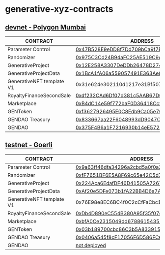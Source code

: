 # generative-xyz-contracts

## [devnet - Polygon Mumbai](https://devnet.generative.xyz/generative)

| CONTRACT                  | ADDRESS                                                                                                                         |
|---------------------------|---------------------------------------------------------------------------------------------------------------------------------|
| Parameter Control         | [0x47B528E9eDD8f7Dd709bCa9f7E45c499C85eccfb](https://mumbai.polygonscan.com/address/0x47B528E9eDD8f7Dd709bCa9f7E45c499C85eccfb) |
| Randomizer                | [0x975C3Cd24B94aFC25AE519C9A7b9B5321d9610f3](https://mumbai.polygonscan.com/address/0x975C3Cd24B94aFC25AE519C9A7b9B5321d9610f3) |
| GenerativeProject         | [0x12E258A3307DeDDb26478D274a3C9343cf9107D6](https://mumbai.polygonscan.com/address/0x12E258A3307DeDDb26478D274a3C9343cf9107D6) |
| GenerativeProjectData     | [0x1BcA1fA06a559057491E363Ae0c7d1B58f6cafF8](https://mumbai.polygonscan.com/address/0x1BcA1fA06a559057491E363Ae0c7d1B58f6cafF8) |
| GenerativeNFT template V1 | 0x31e624e302110d1217e31Bf507A7FEc7a0d8eb0E                                                                                      |
| RoyaltyFinanceSecondSale  | [0xdf232CAd6Df07d381c5AAB67D6ef5AE2fE8F2977](https://mumbai.polygonscan.com/address/0xdf232CAd6Df07d381c5AAB67D6ef5AE2fE8F2977) |
| Marketplace               | [0xB4dC14e59f772baF0D36418Cc94e09D016B7F729](https://mumbai.polygonscan.com/address/0xB4dC14e59f772baF0D36418Cc94e09D016B7F729) |
| GENToken                  | [0xf3627926495E0C8Edb9Ca05e700e0f7C90F74b71](https://mumbai.polygonscan.com/address/0xf3627926495E0C8Edb9Ca05e700e0f7C90F74b71) |
| GENDAO Treasury           | [0x833667aa22F6048993dD9047CdE98beB88C2876E](https://mumbai.polygonscan.com/address/0x833667aa22F6048993dD9047CdE98beB88C2876E) |
| GENDAO                    | [0x375F4B6a1F7216930b14eE57245c71A0a1CD8C34](https://mumbai.polygonscan.com/address/0x375F4B6a1F7216930b14eE57245c71A0a1CD8C34) |

## [testnet - Goerli](https://testnet.generative.xyz/generative)

| CONTRACT                  | ADDRESS                                                                                                                         |
|---------------------------|---------------------------------------------------------------------------------------------------------------------------------|
| Parameter Control         | [0x9a63ff46dfa34296a2cbd5a0f0a3ab28d27ebc07](https://mumbai.polygonscan.com/address/0x9a63ff46dfa34296a2cbd5a0f0a3ab28d27ebc07) |
| Randomizer                | [0xfF7651BF6E5A8F69c65e42C5d7fD4AD1B2894711](https://mumbai.polygonscan.com/address/0xfF7651BF6E5A8F69c65e42C5d7fD4AD1B2894711) |
| GenerativeProject         | [0x224Aca6EdafDF46D41505A726791c53E7900AB1F](https://mumbai.polygonscan.com/address/0x224Aca6EdafDF46D41505A726791c53E7900AB1F) |
| GenerativeProjectData     | [0xAf20e5DFe073b1fA22BB4D6a7A3193FA29992E53](https://mumbai.polygonscan.com/address/0xAf20e5DFe073b1fA22BB4D6a7A3193FA29992E53) |
| GenerativeNFT template V1 | 0x76E98e8EC6BC4f0C2cCfFaCbc12341e300cE1929                                                                                      |
| RoyaltyFinanceSecondSale  | [0xDb4D890eC554B380A95f35f07d275893fCfe328f](https://mumbai.polygonscan.com/address/0xDb4D890eC554B380A95f35f07d275893fCfe328f) |
| Marketplace               | [0xbfA0Ce2315049dd678861543536cCF0e96D66403](https://mumbai.polygonscan.com/address/0xbfA0Ce2315049dd678861543536cCF0e96D66403) |
| GENToken                  | [0x03b189700cbc86C3b5A8339157E90c057e58aD77](https://mumbai.polygonscan.com/address/0x03b189700cbc86C3b5A8339157E90c057e58aD77) |
| GENDAO Treasury           | [0x0406a545f8cF17056F6D586FC61BA3b138e8D260](https://mumbai.polygonscan.com/address/0x0406a545f8cF17056F6D586FC61BA3b138e8D260) |
| GENDAO                    | [not deployed](https://mumbai.polygonscan.com/address/0x0)                                                                      |
